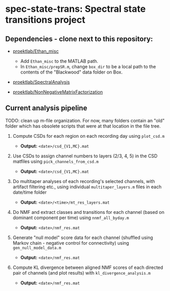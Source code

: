 # spec-state-trans: Spectral state transitions project

## Dependencies - clone next to this repository:

* [proektlab/Ethan_misc](https://github.com/proektlab/Ethan_misc)
  * Add `Ethan_misc` to the MATLAB path.
  * In `Ethan_misc/prepSR.m`, change `box_dir` to be a local path to the contents of the "Blackwood" data folder on Box.

* [proektlab/SpectralAnalysis](https://github.com/proektlab/SpectralAnalysis)

* [proektlab/NonNegativeMatrixFactorization](https://github.com/proektlab/NonNegativeMatrixFactorization)

## Current analysis pipeline

TODO: clean up m-file organization. For now, many folders contain an "old" folder which has obsolete scripts that were at that location in the file tree.

1. Compute CSDs for each region on each recording day using `plot_csd.m`

    * **Output:** `<date>/csd_{V1,MC}.mat`

2. Use CSDs to assign channel numbers to layers (2/3, 4, 5) in the CSD matfiles using `pick_channels_from_csd.m`
  
    * **Output:** `<date>/csd_{V1,MC}.mat`

3. Do multitaper analyses of each recording's selected channels, with artifact filtering etc., using individual `multitaper_layers.m` files in each date/time folder

    * **Output:** `<date>/<time>/mt_res_layers.mat`

4. Do NMF and extract classes and transitions for each channel (based on dominant component per time) using `nnmf_all_byday.m`

    * **Output:** `<date>/nmf_res.mat`

5. Generate "null model" score data for each channel (shuffled using Markov chain - negative control for connectivity) using `gen_null_model_data.m`

    * **Output:** `<date>/nmf_res.mat`

6. Compute KL divergence between aligned NMF scores of each directed pair of channels (and plot results) with `kl_divergence_analysis.m`

    * **Output:** `<date>/nmf_res.mat`
